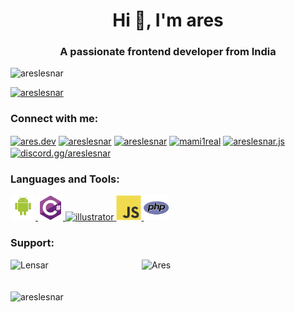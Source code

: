 <h1 align="center">Hi 👋, I'm ares</h1>
<h3 align="center">A passionate frontend developer from India</h3>

<p align="left"> <img src="https://komarev.com/ghpvc/?username=areslesnar&label=Profile%20views&color=0e75b6&style=flat" alt="areslesnar" /> </p>

<p align="left"> <a href="https://github.com/ryo-ma/github-profile-trophy"><img src="https://github-profile-trophy.vercel.app/?username=areslesnar" alt="areslesnar" /></a> </p>

<h3 align="left">Connect with me:</h3>
<p align="left">
<a href="https://dev.to/ares.dev" target="blank"><img align="center" src="https://raw.githubusercontent.com/rahuldkjain/github-profile-readme-generator/master/src/images/icons/Social/devto.svg" alt="ares.dev" height="30" width="40" /></a>
<a href="https://twitter.com/areslesnar" target="blank"><img align="center" src="https://raw.githubusercontent.com/rahuldkjain/github-profile-readme-generator/master/src/images/icons/Social/twitter.svg" alt="areslesnar" height="30" width="40" /></a>
<a href="https://fb.com/areslesnar" target="blank"><img align="center" src="https://raw.githubusercontent.com/rahuldkjain/github-profile-readme-generator/master/src/images/icons/Social/facebook.svg" alt="areslesnar" height="30" width="40" /></a>
<a href="https://instagram.com/mami1real" target="blank"><img align="center" src="https://raw.githubusercontent.com/rahuldkjain/github-profile-readme-generator/master/src/images/icons/Social/instagram.svg" alt="mami1real" height="30" width="40" /></a>
<a href="https://www.youtube.com/c/areslesnar.js" target="blank"><img align="center" src="https://raw.githubusercontent.com/rahuldkjain/github-profile-readme-generator/master/src/images/icons/Social/youtube.svg" alt="areslesnar.js" height="30" width="40" /></a>
<a href="https://discord.gg/discord.gg/areslesnar" target="blank"><img align="center" src="https://raw.githubusercontent.com/rahuldkjain/github-profile-readme-generator/master/src/images/icons/Social/discord.svg" alt="discord.gg/areslesnar" height="30" width="40" /></a>
</p>

<h3 align="left">Languages and Tools:</h3>
<p align="left"> <a href="https://developer.android.com" target="_blank" rel="noreferrer"> <img src="https://raw.githubusercontent.com/devicons/devicon/master/icons/android/android-original-wordmark.svg" alt="android" width="40" height="40"/> </a> <a href="https://www.w3schools.com/cs/" target="_blank" rel="noreferrer"> <img src="https://raw.githubusercontent.com/devicons/devicon/master/icons/csharp/csharp-original.svg" alt="csharp" width="40" height="40"/> </a> <a href="https://www.adobe.com/in/products/illustrator.html" target="_blank" rel="noreferrer"> <img src="https://www.vectorlogo.zone/logos/adobe_illustrator/adobe_illustrator-icon.svg" alt="illustrator" width="40" height="40"/> </a> <a href="https://developer.mozilla.org/en-US/docs/Web/JavaScript" target="_blank" rel="noreferrer"> <img src="https://raw.githubusercontent.com/devicons/devicon/master/icons/javascript/javascript-original.svg" alt="javascript" width="40" height="40"/> </a> <a href="https://www.php.net" target="_blank" rel="noreferrer"> <img src="https://raw.githubusercontent.com/devicons/devicon/master/icons/php/php-original.svg" alt="php" width="40" height="40"/> </a> </p>

<h3 align="left">Support:</h3>
<p><a href="https://www.buymeacoffee.com/Lensar"> <img align="left" src="https://cdn.buymeacoffee.com/buttons/v2/default-yellow.png" height="50" width="210" alt="Lensar" /></a><a href="https://ko-fi.com/Ares"> <img align="left" src="https://cdn.ko-fi.com/cdn/kofi3.png?v=3" height="50" width="210" alt="Ares" /></a></p><br><br>

<p><img align="center" src="https://github-readme-stats.vercel.app/api/top-langs?username=areslesnar&show_icons=true&locale=en&layout=compact" alt="areslesnar" /></p>
